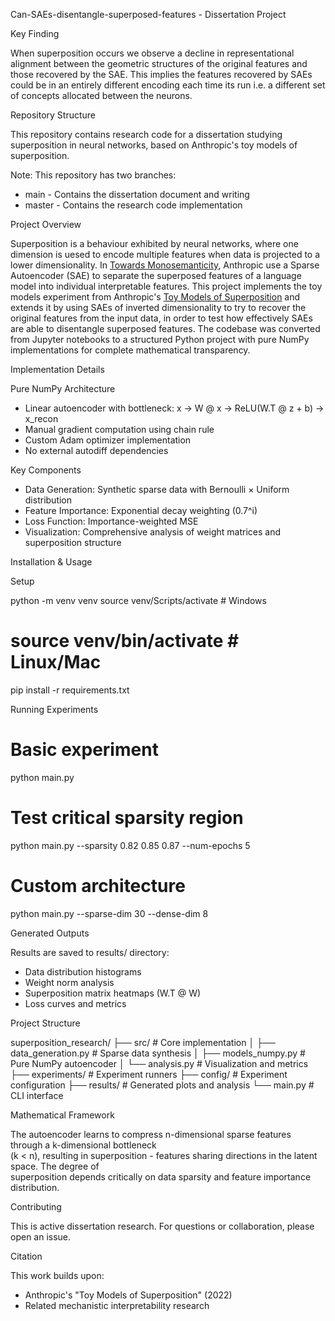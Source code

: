 Can-SAEs-disentangle-superposed-features - Dissertation Project

  Key Finding

When superposition occurs we observe a decline in representational alignment between the geometric structures of the original features and those recovered by the SAE. This implies the features recovered by SAEs could be in an entirely different encoding each time its run i.e. a different set of concepts allocated between the neurons.  

  Repository Structure

  This repository contains research code for a dissertation studying superposition in neural networks,
   based on Anthropic's toy models of superposition.

  Note: This repository has two branches:
  - main - Contains the dissertation document and writing
  - master - Contains the research code implementation 

  Project Overview

  Superposition is a behaviour exhibited by neural networks, where one dimension is uesed to encode multiple features when data is projected to a lower dimensionality. In [Towards Monosemanticity](https://transformer-circuits.pub/2023/monosemantic-features/index.html), Anthropic use a Sparse Autoencoder (SAE) to separate the superposed features of a language model into individual interpretable features. This project implements the toy models experiment from Anthropic's [Toy Models of Superposition](https://transformer-circuits.pub/2022/toy_model/index.html) and extends it by using SAEs of inverted dimensionality to try to recover the original features from the input data, in order to test how effectively SAEs are able to disentangle superposed features. The codebase was converted from Jupyter notebooks to a structured Python project with pure NumPy implementations for complete mathematical transparency.



  Implementation Details

  Pure NumPy Architecture

  - Linear autoencoder with bottleneck: x → W @ x → ReLU(W.T @ z + b) → x_recon
  - Manual gradient computation using chain rule
  - Custom Adam optimizer implementation
  - No external autodiff dependencies

  Key Components

  - Data Generation: Synthetic sparse data with Bernoulli × Uniform distribution
  - Feature Importance: Exponential decay weighting (0.7^i)
  - Loss Function: Importance-weighted MSE
  - Visualization: Comprehensive analysis of weight matrices and superposition structure

  Installation & Usage

  Setup

  python -m venv venv
  source venv/Scripts/activate  # Windows
  # source venv/bin/activate    # Linux/Mac
  pip install -r requirements.txt


  Running Experiments

  # Basic experiment
  python main.py

  # Test critical sparsity region
  python main.py --sparsity 0.82 0.85 0.87 --num-epochs 5

  # Custom architecture
  python main.py --sparse-dim 30 --dense-dim 8

  Generated Outputs

  Results are saved to results/ directory:
  - Data distribution histograms
  - Weight norm analysis
  - Superposition matrix heatmaps (W.T @ W)
  - Loss curves and metrics

  Project Structure

  superposition_research/
  ├── src/                    # Core implementation
  │   ├── data_generation.py  # Sparse data synthesis
  │   ├── models_numpy.py     # Pure NumPy autoencoder
  │   └── analysis.py         # Visualization and metrics
  ├── experiments/            # Experiment runners
  ├── config/                 # Experiment configuration
  ├── results/                # Generated plots and analysis
  └── main.py                # CLI interface

  Mathematical Framework

  The autoencoder learns to compress n-dimensional sparse features through a k-dimensional bottleneck     
  (k < n), resulting in superposition - features sharing directions in the latent space. The degree of    
   superposition depends critically on data sparsity and feature importance distribution.

  Contributing

  This is active dissertation research. For questions or collaboration, please open an issue.

  Citation

  This work builds upon:
  - Anthropic's "Toy Models of Superposition" (2022)
  - Related mechanistic interpretability research
